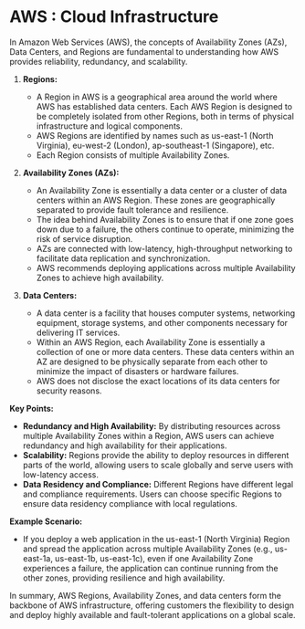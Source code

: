 # AWS : Cloud Infrastructure

In Amazon Web Services (AWS), the concepts of Availability Zones (AZs), Data Centers, and Regions are fundamental to understanding how AWS provides reliability, redundancy, and scalability.

1. **Regions:**
   - A Region in AWS is a geographical area around the world where AWS has established data centers. Each AWS Region is designed to be completely isolated from other Regions, both in terms of physical infrastructure and logical components.
   - AWS Regions are identified by names such as us-east-1 (North Virginia), eu-west-2 (London), ap-southeast-1 (Singapore), etc.
   - Each Region consists of multiple Availability Zones.

2. **Availability Zones (AZs):**
   - An Availability Zone is essentially a data center or a cluster of data centers within an AWS Region. These zones are geographically separated to provide fault tolerance and resilience.
   - The idea behind Availability Zones is to ensure that if one zone goes down due to a failure, the others continue to operate, minimizing the risk of service disruption.
   - AZs are connected with low-latency, high-throughput networking to facilitate data replication and synchronization.
   - AWS recommends deploying applications across multiple Availability Zones to achieve high availability.

3. **Data Centers:**
   - A data center is a facility that houses computer systems, networking equipment, storage systems, and other components necessary for delivering IT services.
   - Within an AWS Region, each Availability Zone is essentially a collection of one or more data centers. These data centers within an AZ are designed to be physically separate from each other to minimize the impact of disasters or hardware failures.
   - AWS does not disclose the exact locations of its data centers for security reasons.

**Key Points:**
   - **Redundancy and High Availability:** By distributing resources across multiple Availability Zones within a Region, AWS users can achieve redundancy and high availability for their applications.
   - **Scalability:** Regions provide the ability to deploy resources in different parts of the world, allowing users to scale globally and serve users with low-latency access.
   - **Data Residency and Compliance:** Different Regions have different legal and compliance requirements. Users can choose specific Regions to ensure data residency compliance with local regulations.

**Example Scenario:**
   - If you deploy a web application in the us-east-1 (North Virginia) Region and spread the application across multiple Availability Zones (e.g., us-east-1a, us-east-1b, us-east-1c), even if one Availability Zone experiences a failure, the application can continue running from the other zones, providing resilience and high availability.

In summary, AWS Regions, Availability Zones, and data centers form the backbone of AWS infrastructure, offering customers the flexibility to design and deploy highly available and fault-tolerant applications on a global scale.